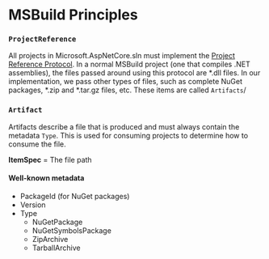 MSBuild Principles
==================

### `ProjectReference`

All projects in Microsoft.AspNetCore.sln must implement the [Project Reference Protocol](https://github.com/Microsoft/msbuild/blob/v15.3.409.57025/documentation/ProjectReference-Protocol.md).
In a normal MSBuild project (one that compiles .NET assemblies), the files passed around using this protocol are \*.dll files. In our implementation, we pass other types of files, such as complete NuGet packages, \*.zip and \*.tar.gz files, etc. These items are called `Artifacts`/

### `Artifact`

Artifacts describe a file that is produced and must always contain the metadata `Type`. This is used for consuming projects to determine how to consume the file.

**ItemSpec** = The file path

#### Well-known metadata
  - PackageId (for NuGet packages)
  - Version
  - Type
    - NuGetPackage
    - NuGetSymbolsPackage
    - ZipArchive
    - TarballArchive
